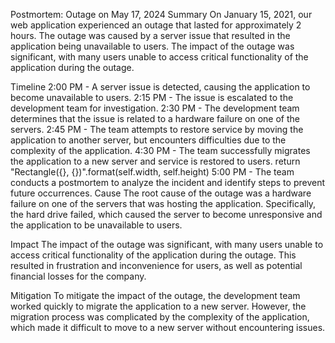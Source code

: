 Postmortem: Outage on May 17, 2024
Summary
On January 15, 2021, our web application experienced an outage that lasted for approximately 2 hours. The outage was caused by a server issue that resulted in the application being unavailable to users. The impact of the outage was significant, with many users unable to access critical functionality of the application during the outage.

Timeline
2:00 PM - A server issue is detected, causing the application to become unavailable to users.
2:15 PM - The issue is escalated to the development team for investigation.
2:30 PM - The development team determines that the issue is related to a hardware failure on one of the servers.
2:45 PM - The team attempts to restore service by moving the application to another server, but encounters difficulties due to the complexity of the application.
4:30 PM - The team successfully migrates the application to a new server and service is restored to users.
        return "Rectangle({}, {})".format(self.width, self.height)
5:00 PM - The team conducts a postmortem to analyze the incident and identify steps to prevent future occurrences.
Cause
The root cause of the outage was a hardware failure on one of the servers that was hosting the application. Specifically, the hard drive failed, which caused the server to become unresponsive and the application to be unavailable to users.

Impact
The impact of the outage was significant, with many users unable to access critical functionality of the application during the outage. This resulted in frustration and inconvenience for users, as well as potential financial losses for the company.

Mitigation
To mitigate the impact of the outage, the development team worked quickly to migrate the application to a new server. However, the migration process was complicated by the complexity of the application, which made it difficult to move to a new server without encountering issues.
